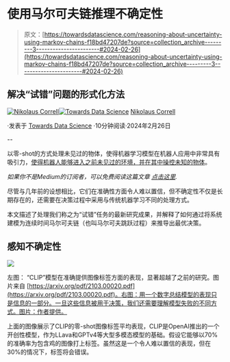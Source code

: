 # 使用马尔可夫链推理不确定性

> 原文：[https://towardsdatascience.com/reasoning-about-uncertainty-using-markov-chains-f18bd47207de?source=collection_archive---------3-----------------------#2024-02-26](https://towardsdatascience.com/reasoning-about-uncertainty-using-markov-chains-f18bd47207de?source=collection_archive---------3-----------------------#2024-02-26)

## 解决“试错”问题的形式化方法

[](https://medium.com/@nikolaus.correll?source=post_page---byline--f18bd47207de--------------------------------)[![Nikolaus Correll](../Images/948c44fe797b8057e20b39023c30027b.png)](https://medium.com/@nikolaus.correll?source=post_page---byline--f18bd47207de--------------------------------)[](https://towardsdatascience.com/?source=post_page---byline--f18bd47207de--------------------------------)[![Towards Data Science](../Images/a6ff2676ffcc0c7aad8aaf1d79379785.png)](https://towardsdatascience.com/?source=post_page---byline--f18bd47207de--------------------------------) [Nikolaus Correll](https://medium.com/@nikolaus.correll?source=post_page---byline--f18bd47207de--------------------------------)

·发表于 [Towards Data Science](https://towardsdatascience.com/?source=post_page---byline--f18bd47207de--------------------------------) ·10分钟阅读·2024年2月26日

--

以零-shot的方式处理未见过的物体，使得机器学习模型在机器人应用中非常具有吸引力，[使得机器人能够进入之前未见过的环境，并在其中操控未知的物体](https://ok-robot.github.io/)。

*如果你不是Medium的订阅者，可以免费阅读这篇文章* [*点击这里*](https://medium.com/towards-data-science/reasoning-about-uncertainty-using-markov-chains-f18bd47207de?sk=5b07f239e82521a36d471090b78219f6)*.*

尽管与几年前的设想相比，它们在准确性方面令人难以置信，但不确定性不仅是长期存在的，还需要在决策过程中采用与传统机器学习不同的处理方式。

本文描述了处理我们称之为“试错”任务的最新研究成果，并解释了如何通过将系统建模为连续时间马尔可夫链（也叫马尔可夫跳跃过程）来推导出最优决策。

## 感知不确定性

![](../Images/068d4f159301c433616192f9ed4a47f4.png)

左图： “CLIP”模型在准确提供图像标签方面的表现，显著超越了之前的研究。图片来自 [https://arxiv.org/pdf/2103.00020.pdf](https://arxiv.org/pdf/2103.00020.pdf)。右图：用一个数字总结模型的表现只是信息的一部分。一旦这些信息被用于决策，我们还需要理解模型失败的不同方式。图片：作者提供。

上面的图像展示了CLIP的零-shot图像标签平均表现，CLIP是OpenAI推出的一个开创性模型，作为LLava和GPTv4等大型多模态模型的基础。假设它能够以70%的准确率为包含鸡的图像打上标签。虽然这是一个令人难以置信的表现，但在30%的情况下，标签将会错误。
